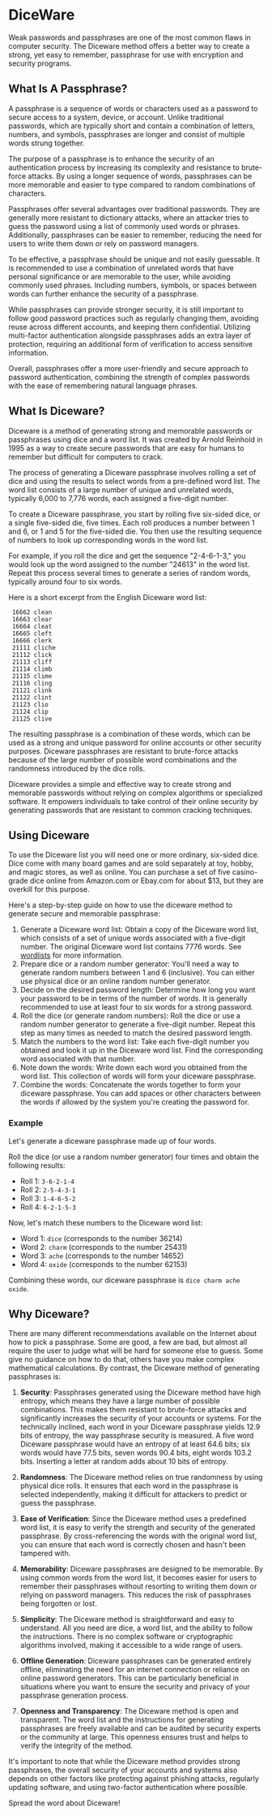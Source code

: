 # DiceWare

Weak passwords and passphrases are one of the most common flaws in computer
security. The Diceware method offers a better way to create a strong, yet easy
to remember, passphrase for use with encryption and security programs.

## What Is A Passphrase?

A passphrase is a sequence of words or characters used as a password to secure
access to a system, device, or account. Unlike traditional passwords, which are
typically short and contain a combination of letters, numbers, and symbols,
passphrases are longer and consist of multiple words strung together.

The purpose of a passphrase is to enhance the security of an authentication
process by increasing its complexity and resistance to brute-force attacks. By
using a longer sequence of words, passphrases can be more memorable and easier
to type compared to random combinations of characters.

Passphrases offer several advantages over traditional passwords. They are
generally more resistant to dictionary attacks, where an attacker tries to guess
the password using a list of commonly used words or phrases. Additionally,
passphrases can be easier to remember, reducing the need for users to write them
down or rely on password managers.

To be effective, a passphrase should be unique and not easily guessable. It is
recommended to use a combination of unrelated words that have personal
significance or are memorable to the user, while avoiding commonly used phrases.
Including numbers, symbols, or spaces between words can further enhance the
security of a passphrase.

While passphrases can provide stronger security, it is still important to follow
good password practices such as regularly changing them, avoiding reuse across
different accounts, and keeping them confidential. Utilizing multi-factor
authentication alongside passphrases adds an extra layer of protection,
requiring an additional form of verification to access sensitive information.

Overall, passphrases offer a more user-friendly and secure approach to password
authentication, combining the strength of complex passwords with the ease of
remembering natural language phrases.

## What Is Diceware?

Diceware is a method of generating strong and memorable passwords or passphrases
using dice and a word list. It was created by Arnold Reinhold in 1995 as a way
to create secure passwords that are easy for humans to remember but difficult
for computers to crack.

The process of generating a Diceware passphrase involves rolling a set of dice
and using the results to select words from a pre-defined word list. The word
list consists of a large number of unique and unrelated words, typically 6,000
to 7,776 words, each assigned a five-digit number.

To create a Diceware passphrase, you start by rolling five six-sided dice, or a
single five-sided die, five times. Each roll produces a number between 1 and 6,
or 1 and 5 for the five-sided die. You then use the resulting sequence of
numbers to look up corresponding words in the word list.

For example, if you roll the dice and get the sequence "2-4-6-1-3," you would
look up the word assigned to the number "24613" in the word list. Repeat this
process several times to generate a series of random words, typically around
four to six words.

Here is a short excerpt from the English Diceware word list:

```text
 16662 clean
 16663 clear
 16664 cleat
 16665 cleft
 16666 clerk
 21111 cliche
 21112 click
 21113 cliff
 21114 climb
 21115 clime
 21116 cling
 21121 clink
 21122 clint
 21123 clio
 21124 clip
 21125 clive
```

The resulting passphrase is a combination of these words, which can be used as a
strong and unique password for online accounts or other security purposes.
Diceware passphrases are resistant to brute-force attacks because of the large
number of possible word combinations and the randomness introduced by the dice
rolls.

Diceware provides a simple and effective way to create strong and memorable
passwords without relying on complex algorithms or specialized software. It
empowers individuals to take control of their online security by generating
passwords that are resistant to common cracking techniques.

## Using Diceware

To use the Diceware list you will need one or more ordinary, six-sided dice. Dice 
come with many board games and are sold separately at toy, hobby, and magic 
stores, as well as online. You can purchase a set of five casino-grade dice 
online from Amazon.com or Ebay.com for about $13, but they are overkill for this 
purpose. 

Here's a step-by-step guide on how to use the diceware method to generate secure
and memorable passphrase:

1. Generate a Diceware word list: Obtain a copy of the Diceware word list, which
   consists of a set of unique words associated with a five-digit number. The
   original Diceware word list contains 7776 words. See [wordlists](wordlists.md)
   for more information.
2. Prepare dice or a random number generator: You'll need a way to generate
   random numbers between 1 and 6 (inclusive). You can either use physical dice or
   an online random number generator.
3. Decide on the desired password length: Determine how long you want your
   password to be in terms of the number of words. It is generally recommended to
   use at least four to six words for a strong password.
4. Roll the dice (or generate random numbers): Roll the dice or use a random
   number generator to generate a five-digit number. Repeat this step as many times
   as needed to match the desired password length.
5. Match the numbers to the word list: Take each five-digit number you obtained
   and look it up in the Diceware word list. Find the corresponding word associated
   with that number.
6. Note down the words: Write down each word you obtained from the word list.
   This collection of words will form your diceware passphrase.
7. Combine the words: Concatenate the words together to form your diceware
   passphrase. You can add spaces or other characters between the words if allowed
   by the system you're creating the password for.

### Example

Let's generate a diceware passphrase made up of four words.

Roll the dice (or use a random number generator) four times and obtain the
following results:

- Roll 1: `3-6-2-1-4`
- Roll 2: `2-5-4-3-1`
- Roll 3: `1-4-6-5-2`
- Roll 4: `6-2-1-5-3`

Now, let's match these numbers to the Diceware word list:

- Word 1: `dice` (corresponds to the number 36214)
- Word 2: `charm` (corresponds to the number 25431)
- Word 3: `ache` (corresponds to the number 14652)
- Word 4: `oxide` (corresponds to the number 62153)

Combining these words, our diceware passphrase is `dice charm ache oxide`.

## Why Diceware?

There are many different recommendations available on the Internet about how to 
pick a passphrase. Some are good, a few are bad, but almost all require the 
user to judge what will be hard for someone else to guess. Some give no 
guidance on how to do that, others have you make complex mathematical 
calculations. By contrast, the Diceware method of generating passphrases is:

1. **Security**: Passphrases generated using the Diceware method have high
   entropy, which means they have a large number of possible combinations. This
   makes them resistant to brute-force attacks and significantly increases the
   security of your accounts or systems. For the technically inclined, each word
   in your Diceware passphrase yields 12.9 bits of entropy, the way passphrase
   security is measured. A five word Diceware passphrase would have an entropy
   of at least 64.6 bits; six words would have 77.5 bits, seven words 90.4 bits,
   eight words 103.2 bits. Inserting a letter at random adds about 10 bits of
   entropy.

2. **Randomness**: The Diceware method relies on true randomness by using
   physical dice rolls. It ensures that each word in the passphrase is selected
   independently, making it difficult for attackers to predict or guess the
   passphrase.

3. **Ease of Verification**: Since the Diceware method uses a predefined word
   list, it is easy to verify the strength and security of the generated
   passphrase. By cross-referencing the words with the original word list, you can
   ensure that each word is correctly chosen and hasn't been tampered with.

4. **Memorability**: Diceware passphrases are designed to be memorable. By using
   common words from the word list, it becomes easier for users to remember their
   passphrases without resorting to writing them down or relying on password
   managers. This reduces the risk of passphrases being forgotten or lost.

5. **Simplicity**: The Diceware method is straightforward and easy to
   understand. All you need are dice, a word list, and the ability to follow the
   instructions. There is no complex software or cryptographic algorithms
   involved, making it accessible to a wide range of users.

6. **Offline Generation**: Diceware passphrases can be generated entirely
   offline, eliminating the need for an internet connection or reliance on
   online password generators. This can be particularly beneficial in situations
   where you want to ensure the security and privacy of your passphrase
   generation process.

7. **Openness and Transparency**: The Diceware method is open and transparent.
   The word list and the instructions for generating passphrases are freely
   available and can be audited by security experts or the community at large.
   This openness ensures trust and helps to verify the integrity of the method.

It's important to note that while the Diceware method provides strong
passphrases, the overall security of your accounts and systems also depends on
other factors like protecting against phishing attacks, regularly updating
software, and using two-factor authentication where possible.

Spread the word about Diceware!
